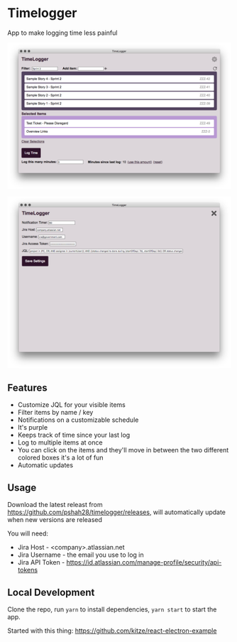 # Timelogger

App to make logging time less painful

![Main application interface](img1.png)

![Setting page](img2.png)

## Features
* Customize JQL for your visible items
* Filter items by name / key
* Notifications on a customizable schedule
* It's purple
* Keeps track of time since your last log
* Log to multiple items at once
* You can click on the items and they'll move in between the two different colored boxes it's a lot of fun
* Automatic updates

## Usage
Download the latest releast from https://github.com/pshah28/timelogger/releases, will automatically update when new versions are released

You will need:
* Jira Host - \<company\>.atlassian.net
* Jira Username - the email you use to log in
* Jira API Token - https://id.atlassian.com/manage-profile/security/api-tokens

## Local Development

Clone the repo, run `yarn` to install dependencies, `yarn start` to start the app.

Started with this thing: https://github.com/kitze/react-electron-example
